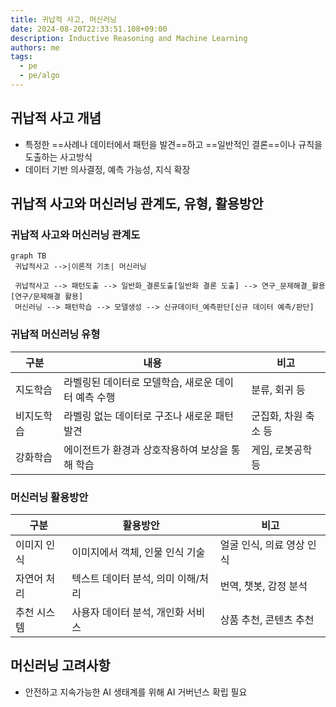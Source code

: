 ```yaml
---
title: 귀납적 사고, 머신러닝
date: 2024-08-20T22:33:51.108+09:00
description: Inductive Reasoning and Machine Learning
authors: me
tags:
  - pe
  - pe/algo 
---
```


## 귀납적 사고 개념

- 특정한 ==사례나 데이터에서 패턴을 발견==하고 ==일반적인 결론==이나 규칙을 도출하는 사고방식
- 데이터 기반 의사결정, 예측 가능성, 지식 확장

## 귀납적 사고와 머신러닝 관계도, 유형, 활용방안

### 귀납적 사고와 머신러닝 관계도

```mermaid
graph TB
 귀납적사고 -->|이론적 기초| 머신러닝

 귀납적사고 --> 패턴도출 --> 일반화_결론도출[일반화 결론 도출] --> 연구_문제해결_활용[연구/문제해결 활용]
 머신러닝 --> 패턴학습 --> 모델생성 --> 신규데이터_예측판단[신규 데이터 예측/판단]
```

### 귀납적 머신러닝 유형

| 구분 | 내용 | 비고 |
| --- | --- | --- |
| 지도학습 | 라벨링된 데이터로 모델학습, 새로운 데이터 예측 수행 | 분류, 회귀 등 |
| 비지도학습 | 라벨링 없는 데이터로 구조나 새로운 패턴 발견 | 군집화, 차원 축소 등 |
| 강화학습 | 에이전트가 환경과 상호작용하여 보상을 통해 학습 | 게임, 로봇공학 등 |

### 머신러닝 활용방안

| 구분 | 활용방안 | 비고 |
| --- | --- | --- |
| 이미지 인식 | 이미지에서 객체, 인물 인식 기술 | 얼굴 인식, 의료 영상 인식 |
| 자연어 처리 | 텍스트 데이터 분석, 의미 이해/처리 | 번역, 챗봇, 감정 분석 |
| 추천 시스템 | 사용자 데이터 분석, 개인화 서비스 | 상품 추천, 콘텐츠 추천 |

## 머신러닝 고려사항

- 안전하고 지속가능한 AI 생태계를 위해 AI 거버넌스 확립 필요
